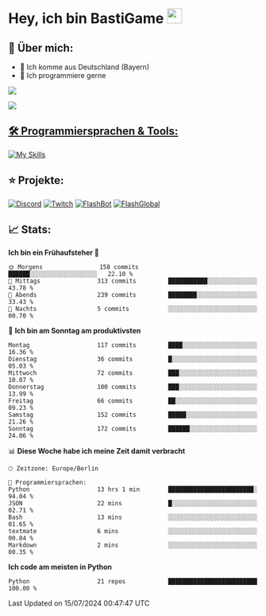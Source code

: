 # Hey, ich bin BastiGame <img src="https://raw.githubusercontent.com/MartinHeinz/MartinHeinz/master/wave.gif" width="30px">

## 📌 Über mich:
- 📍 Ich komme aus Deutschland (Bayern)
- 📝 Ich programmiere gerne
  
[![](https://visitcount.itsvg.in/api?id=bastigamedc&icon=2&color=0)](https://visitcount.itsvg.in)

<a href="https://discord.com/users/1018150165489668227"><img src="https://lanyard.cnrad.dev/api/1018150165489668227"><p/>


## 🛠️ Programmiersprachen & Tools:
[![My Skills](https://skillicons.dev/icons?i=discord,figma,notion,pycharm,py,redis,sqlite,vscode,windows)](https://skillicons.dev)

## ⭐ Projekte:
[![Discord](https://img.shields.io/badge/Discord-%237289DA.svg?logo=discord&logoColor=white)](https://discord.gg/Hfjv2cCQ)
[![Twitch](https://img.shields.io/badge/Twitch-%239146FF.svg?logo=Twitch&logoColor=white)](https://www.twitch.tv/bastigametv)
[![FlashBot](https://img.shields.io/badge/FlashBot-%ff7e47.svg?logo=wechat&logoColor=white)](https://discord.com/application-directory/1111374314340626433)
[![FlashGlobal](https://img.shields.io/badge/FlashGlobal-%ff7e47.svg?logo=wechat&logoColor=white)](https://discord.com/application-directory/1169681232532099112)

## 📈 Stats:
<!--START_SECTION:waka-->
**Ich bin ein Frühaufsteher 🐤** 

```text
🌞 Morgens                158 commits         ██████░░░░░░░░░░░░░░░░░░░   22.10 % 
🌆 Mittags                313 commits         ███████████░░░░░░░░░░░░░░   43.78 % 
🌃 Abends                 239 commits         ████████░░░░░░░░░░░░░░░░░   33.43 % 
🌙 Nachts                 5 commits           ░░░░░░░░░░░░░░░░░░░░░░░░░   00.70 % 
```
📅 **Ich bin am Sonntag am produktivsten** 

```text
Montag                   117 commits         ████░░░░░░░░░░░░░░░░░░░░░   16.36 % 
Dienstag                 36 commits          █░░░░░░░░░░░░░░░░░░░░░░░░   05.03 % 
Mittwoch                 72 commits          ███░░░░░░░░░░░░░░░░░░░░░░   10.07 % 
Donnerstag               100 commits         ███░░░░░░░░░░░░░░░░░░░░░░   13.99 % 
Freitag                  66 commits          ██░░░░░░░░░░░░░░░░░░░░░░░   09.23 % 
Samstag                  152 commits         █████░░░░░░░░░░░░░░░░░░░░   21.26 % 
Sonntag                  172 commits         ██████░░░░░░░░░░░░░░░░░░░   24.06 % 
```


📊 **Diese Woche habe ich meine Zeit damit verbracht** 

```text
🕑︎ Zeitzone: Europe/Berlin

💬 Programmiersprachen: 
Python                   13 hrs 1 min        ████████████████████████░   94.04 % 
JSON                     22 mins             █░░░░░░░░░░░░░░░░░░░░░░░░   02.71 % 
Bash                     13 mins             ░░░░░░░░░░░░░░░░░░░░░░░░░   01.65 % 
textmate                 6 mins              ░░░░░░░░░░░░░░░░░░░░░░░░░   00.84 % 
Markdown                 2 mins              ░░░░░░░░░░░░░░░░░░░░░░░░░   00.35 % 
```

**Ich code am meisten in Python** 

```text
Python                   21 repos            █████████████████████████   100.00 % 
```




 Last Updated on 15/07/2024 00:47:47 UTC
<!--END_SECTION:waka-->
